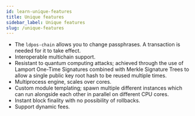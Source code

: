 ```yaml
---
id: learn-unique-features
title: Unique features
sidebar_label: Unique features
slug: /unique-features
---
```


- The `ldpos-chain` allows you to change passphrases. A transaction is needed for it to take effect.
- Interoperable multichain support.
- Resistant to quantum computing attacks; achieved through the use of Lamport One-Time Signatures combined with Merkle Signature Trees to allow a single public key root hash to be reused multiple times.
- Multiprocess engine, scales over cores.
- Custom module templating; spawn multiple different instances which can run alongside each other in parallel on different CPU cores.
- Instant block finality with no possibility of rollbacks.
- Support dynamic fees.

